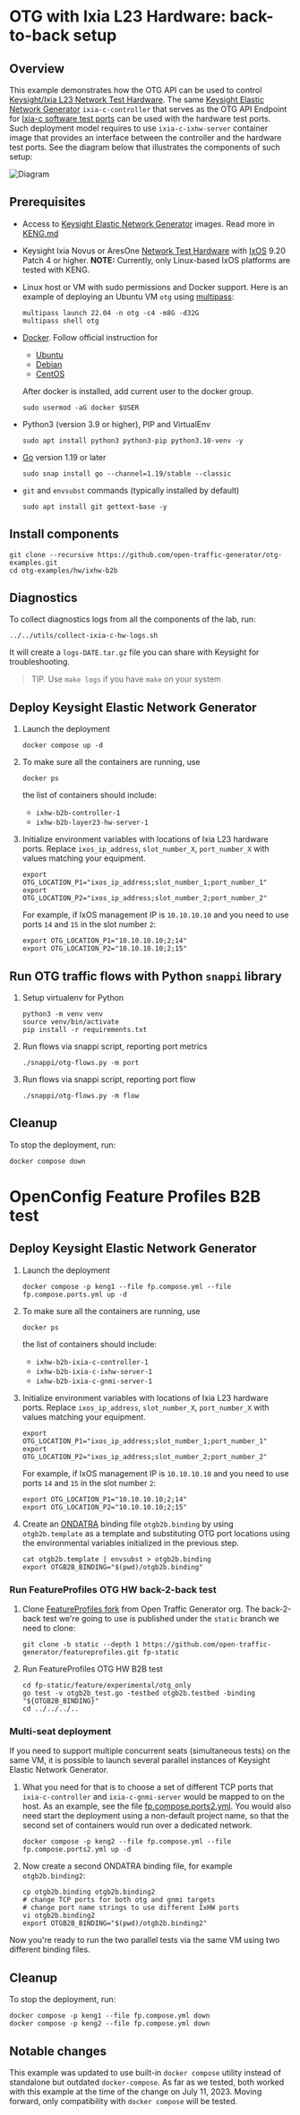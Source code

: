 # OTG with Ixia L23 Hardware: back-to-back setup

## Overview
This example demonstrates how the OTG API can be used to control [Keysight/Ixia L23 Network Test Hardware](https://www.keysight.com/us/en/products/network-test/network-test-hardware.html). The same [Keysight Elastic Network Generator](https://www.keysight.com/us/en/products/network-test/protocol-load-test/keysight-elastic-network-generator.html) `ixia-c-controller` that serves as the OTG API Endpoint for [Ixia-c software test ports](https://github.com/open-traffic-generator/otg-examples/tree/main/docker-compose/cpdp-b2b) can be used with the hardware test ports. Such deployment model requires to use `ixia-c-ixhw-server` container image that provides an interface between the controller and the hardware test ports. See the diagram below that illustrates the components of such setup:

![Diagram](./diagram.png)

## Prerequisites

* Access to [Keysight Elastic Network Generator](https://www.keysight.com/us/en/products/network-test/protocol-load-test/keysight-elastic-network-generator.html) images. Read more in [KENG.md](../../KENG.md)

* Keysight Ixia Novus or AresOne [Network Test Hardware](https://www.keysight.com/us/en/products/network-test/network-test-hardware.html) with [IxOS](https://support.ixiacom.com/ixos-software-downloads-documentation) 9.20 Patch 4 or higher. **NOTE:** Currently, only Linux-based IxOS platforms are tested with KENG.

* Linux host or VM with sudo permissions and Docker support. Here is an example of deploying an Ubuntu VM `otg` using [multipass](https://multipass.run/):

    ```Shell
    multipass launch 22.04 -n otg -c4 -m8G -d32G
    multipass shell otg
    ```

* [Docker](https://docs.docker.com/engine/install/ubuntu/). Follow official instruction for

    - [Ubuntu](https://docs.docker.com/engine/install/ubuntu/)
    - [Debian](https://docs.docker.com/engine/install/debian/)
    - [CentOS](https://docs.docker.com/engine/install/centos/)

    After docker is installed, add current user to the docker group.

    ```Shell
    sudo usermod -aG docker $USER
    ```

* Python3 (version 3.9 or higher), PIP and VirtualEnv

    ```Shell
    sudo apt install python3 python3-pip python3.10-venv -y
    ```
* [Go](https://go.dev/dl/) version 1.19 or later

    ```Shell
    sudo snap install go --channel=1.19/stable --classic
    ```

* `git` and `envsubst` commands (typically installed by default)

    ```Shell
    sudo apt install git gettext-base -y
    ```

## Install components

    git clone --recursive https://github.com/open-traffic-generator/otg-examples.git
    cd otg-examples/hw/ixhw-b2b


## Diagnostics

To collect diagnostics logs from all the components of the lab, run:

```Shell
../../utils/collect-ixia-c-hw-logs.sh
```

It will create a `logs-DATE.tar.gz` file you can share with Keysight for troubleshooting.

> TIP. Use `make logs` if you have `make` on your system

## Deploy Keysight Elastic Network Generator

1. Launch the deployment

    ```Shell
    docker compose up -d
    ```

2. To make sure all the containers are running, use

    ```Shell
    docker ps
    ```

    the list of containers should include:

    * `ixhw-b2b-controller-1`
    * `ixhw-b2b-layer23-hw-server-1`

3. Initialize environment variables with locations of Ixia L23 hardware ports. Replace `ixos_ip_address`, `slot_number_X`, `port_number_X` with values matching your equipment.

    ```Shell
    export OTG_LOCATION_P1="ixos_ip_address;slot_number_1;port_number_1"
    export OTG_LOCATION_P2="ixos_ip_address;slot_number_2;port_number_2"
    ```

    For example, if IxOS management IP is `10.10.10.10` and you need to use ports `14` and `15` in the slot number `2`:

    ```Shell
    export OTG_LOCATION_P1="10.10.10.10;2;14"
    export OTG_LOCATION_P2="10.10.10.10;2;15"
    ```

## Run OTG traffic flows with Python `snappi` library

1. Setup virtualenv for Python

    ```Shell
    python3 -m venv venv
    source venv/bin/activate
    pip install -r requirements.txt
    ```

2. Run flows via snappi script, reporting port metrics

    ```Shell
    ./snappi/otg-flows.py -m port
    ```

3. Run flows via snappi script, reporting port flow

    ```Shell
    ./snappi/otg-flows.py -m flow
    ```

## Cleanup

To stop the deployment, run:

```Shell
docker compose down
```

# OpenConfig Feature Profiles B2B test

## Deploy Keysight Elastic Network Generator

1. Launch the deployment

    ```Shell
    docker compose -p keng1 --file fp.compose.yml --file fp.compose.ports.yml up -d
    ```

2. To make sure all the containers are running, use

    ```Shell
    docker ps
    ```

    the list of containers should include:

    * `ixhw-b2b-ixia-c-controller-1`
    * `ixhw-b2b-ixia-c-ixhw-server-1`
    * `ixhw-b2b-ixia-c-gnmi-server-1`


3. Initialize environment variables with locations of Ixia L23 hardware ports. Replace `ixos_ip_address`, `slot_number_X`, `port_number_X` with values matching your equipment.

    ```Shell
    export OTG_LOCATION_P1="ixos_ip_address;slot_number_1;port_number_1"
    export OTG_LOCATION_P2="ixos_ip_address;slot_number_2;port_number_2"
    ```

    For example, if IxOS management IP is `10.10.10.10` and you need to use ports `14` and `15` in the slot number `2`:

    ```Shell
    export OTG_LOCATION_P1="10.10.10.10;2;14"
    export OTG_LOCATION_P2="10.10.10.10;2;15"
    ```

4. Create an [ONDATRA](https://github.com/openconfig/ondatra) binding file `otgb2b.binding` by using `otgb2b.template` as a template and substituting OTG port locations using the environmental variables initialized in the previous step.

    ```Shell
    cat otgb2b.template | envsubst > otgb2b.binding
    export OTGB2B_BINDING="$(pwd)/otgb2b.binding"
    ```

### Run FeatureProfiles OTG HW back-2-back test

1. Clone [FeatureProfiles fork](https://github.com/open-traffic-generator/featureprofiles/tree/static) from Open Traffic Generator org. The back-2-back test we're going to use is published under the `static` branch we need to clone:

    ```Shell
    git clone -b static --depth 1 https://github.com/open-traffic-generator/featureprofiles.git fp-static
    ```

2. Run FeatureProfiles OTG HW B2B test

    ```Shell
    cd fp-static/feature/experimental/otg_only
    go test -v otgb2b_test.go -testbed otgb2b.testbed -binding "${OTGB2B_BINDING}"
    cd ../../../..
    ```

### Multi-seat deployment

If you need to support multiple concurrent seats (simultaneous tests) on the same VM, it is possible to launch several parallel instances of Keysight Elastic Network Generator.

1. What you need for that is to choose a set of different TCP ports that `ixia-c-controller` and `ixia-c-gnmi-server` would be mapped to on the host. As an example, see the file [fp.compose.ports2.yml](fp.compose.ports2.yml). You would also need start the deployment using a non-default project name, so that the second set of containers would run over a dedicated network.

    ```Shell
    docker compose -p keng2 --file fp.compose.yml --file fp.compose.ports2.yml up -d
    ```

2. Now create a second ONDATRA binding file, for example `otgb2b.binding2`:

    ```Shell
    cp otgb2b.binding otgb2b.binding2
    # change TCP ports for both otg and gnmi targets
    # change port name strings to use different IxHW ports
    vi otgb2b.binding2
    export OTGB2B_BINDING="$(pwd)/otgb2b.binding2"
    ```

Now you're ready to run the two parallel tests via the same VM using two different binding files.

## Cleanup

To stop the deployment, run:

```Shell
docker compose -p keng1 --file fp.compose.yml down
docker compose -p keng2 --file fp.compose.yml down
```

## Notable changes

This example was updated to use built-in `docker compose` utility instead of standalone but outdated `docker-compose`. As far as we tested, both worked with this example at the time of the change on July 11, 2023. Moving forward, only compatibility with `docker compose` will be tested.